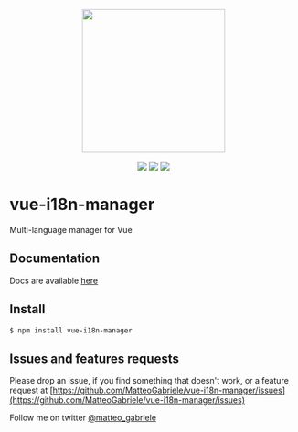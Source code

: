 <p align="center">
  <img src="http://i.imgur.com/S6SCMd6.png" width="250">
  <br>  <br>
  <a href="https://www.npmjs.org/package/vue-i18n-manager"><img src="https://badge.fury.io/js/vue-i18n-manager.svg"></a> <a href="https://www.npmjs.com/package/vue-i18n-manager"><img src="https://img.shields.io/npm/dm/vue-i18n-manager.svg"></a> <a href="https://travis-ci.org/MatteoGabriele/vue-i18n-manager"><img src="https://travis-ci.org/MatteoGabriele/vue-i18n-manager.svg?branch=master"></a>
</p>



# vue-i18n-manager
Multi-language manager for Vue


## Documentation
Docs are available [here](https://matteogabriele.gitbooks.io/vue-i18n-manager/content/)

## Install
```bash
$ npm install vue-i18n-manager
```
## Issues and features requests
Please drop an issue, if you find something that doesn't work, or a feature request at [https://github.com/MatteoGabriele/vue-i18n-manager/issues](https://github.com/MatteoGabriele/vue-i18n-manager/issues)

Follow me on twitter [@matteo_gabriele](https://twitter.com/matteo_gabriele)
